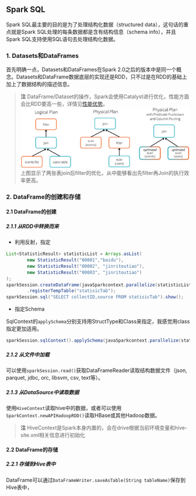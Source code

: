## Spark SQL

Spark SQL最主要的目的是为了处理结构化数据（structured data），这句话的重点就是Spark SQL处理的每条数据都是含有结构信息（schema info），并且Spark SQL支持使用SQL语句去处理结构化数据。

### 1. Datasets和DataFrames
首先明确一点，Datasets和DataFrames在Spark 2.0之后的版本中是同一个概念。Datasets和DataFrame数据底层的实现还是RDD，只不过是在RDD的基础上加上了数据结构的描述信息。

> **注** DataFrame/Dataset的操作，Spark会使用Catalyst进行优化，性能方面会比RDD要高一些，详情见[性能优势](https://databricks.com/blog/2016/07/14/a-tale-of-three-apache-spark-apis-rdds-dataframes-and-datasets.html)。
![](/assets/filter-down.png)
上图显示了两张表join后filter的优化，从中能够看出先filter再Join的执行效率更高。

### 2. DataFrame的创建和存储
#### 2.1 DataFrame的创建
##### 2.1.1 从RDD中转换而来
* 利用反射，指定

``` java
List<StatisticResult> statisticList = Arrays.asList(
        new StatisticResult("00001","baidu"),
        new StatisticResult("00002", "jinritoutiao"),
        new StatisticResult("00003", "jinritoutiao")
);
sparkSession.createDataFrame(javaSparkcontext.parallelize(statisticList), StatisticResult.class)
        .registerTempTable("statisicTab");
sparkSession.sql("SELECT collectID,source FROM statisicTab").show();
```

* 指定Schema

SqlContext的```applySchema```分别支持用StructType和Class来指定，我感觉用class指定更加适用。

```java
sparkSession.sqlContext().applySchema(javaSparkcontext.parallelize(statisticList),StatisticResult.class);
```

##### 2.1.2 从文件中加载
可以使用```sparkSession.read()```获取DataFrameReader读取结构数据文件（json, parquet, jdbc, orc, libsvm, csv, text等）。

##### 2.1.3 从DataSource中读取数据
使用```HiveContext```读取hive中的数据，或者可以使用```SparkContext.newAPIHadoopRDD()```读取HBase或其他Hadoop数据。

> **注** HiveContext是Spark本身内置的，会在drive根据当前环境变量和hive-site.xml相关信息进行初始化

#### 2.2 DataFrame的存储
##### 2.2.1 存储到Hive表中
DataFrame可以通过```DataFrameWriter.saveAsTable(String tableName)```保存到Hive表中，